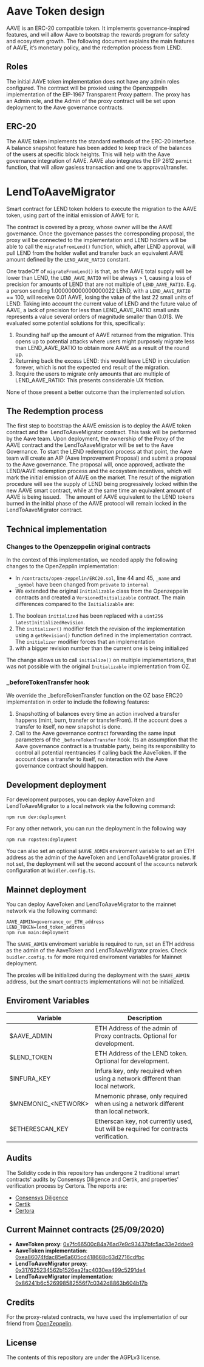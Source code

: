 # Aave Token design

AAVE is an ERC-20 compatible token. It implements governance-inspired features, and will allow Aave to bootstrap the rewards program for safety and ecosystem growth.
The following document explains the main features of AAVE, it’s monetary policy, and the redemption process from LEND.

## Roles

The initial AAVE token implementation does not have any admin roles configured. The contract will be proxied using the Openzeppelin implementation of the EIP-1967 Transparent Proxy pattern. The proxy has an Admin role, and the Admin of the proxy contract will be set upon deployment to the Aave governance contracts.

## ERC-20

The AAVE token implements the standard methods of the ERC-20 interface. A balance snapshot feature has been added to keep track of the balances of the users at specific block heights. This will help with the Aave governance integration of AAVE.
AAVE also integrates the EIP 2612 `permit` function, that will allow gasless transaction and one tx approval/transfer.

# LendToAaveMigrator

Smart contract for LEND token holders to execute the migration to the AAVE token, using part of the initial emission of AAVE for it.

The contract is covered by a proxy, whose owner will be the AAVE governance. Once the governance passes the corresponding proposal, the proxy will be connected to the implementation and LEND holders will be able to call the `migrateFromLend()` function, which, after LEND approval, will pull LEND from the holder wallet and transfer back an equivalent AAVE amount defined by the `LEND_AAVE_RATIO` constant.

One tradeOff of `migrateFromLend()` is that, as the AAVE total supply will be lower than LEND, the `LEND_AAVE_RATIO` will be always > 1, causing a loss of precision for amounts of LEND that are not multiple of `LEND_AAVE_RATIO`. E.g. a person sending 1.000000000000000022 LEND, with a `LEND_AAVE_RATIO` == 100, will receive 0.01 AAVE, losing the value of the last 22 small units of LEND.
Taking into account the current value of LEND and the future value of AAVE, a lack of precision for less than LEND_AAVE_RATIO small units represents a value several orders of magnitude smaller than 0.01\$. We evaluated some potential solutions for this, specifically:

1. Rounding half up the amount of AAVE returned from the migration. This opens up to potential attacks where users might purposely migrate less than LEND_AAVE_RATIO to obtain more AAVE as a result of the round up.
2. Returning back the excess LEND: this would leave LEND in circulation forever, which is not the expected end result of the migration.
3. Require the users to migrate only amounts that are multiple of LEND_AAVE_RATIO: This presents considerable UX friction.

None of those present a better outcome than the implemented solution.

## The Redemption process

The first step to bootstrap the AAVE emission is to deploy the AAVE token contract and the  LendToAaveMigrator contract. This task will be performed by the Aave team. Upon deployment, the ownership of the Proxy of the AAVE contract and the LendToAaveMigrator will be set to the Aave Governance. To start the LEND redemption process at that point, the Aave team will create an AIP (Aave Improvement Proposal) and submit a proposal to the Aave governance. The proposal will, once approved, activate the LEND/AAVE redemption process and the ecosystem incentives, which will mark the initial emission of AAVE on the market.
The result of the migration procedure will see the supply of LEND being progressively locked within the new AAVE smart contract, while at the same time an equivalent amount of AAVE is being issued.  
The amount of AAVE equivalent to the LEND tokens burned in the initial phase of the AAVE protocol will remain locked in the LendToAaveMigrator contract.

## Technical implementation

### Changes to the Openzeppelin original contracts

In the context of this implementation, we needed apply the following changes to the OpenZepplin implementation:

- In `/contracts/open-zeppelin/ERC20.sol`, line 44 and 45, `_name` and `_symbol` have been changed from `private` to `internal`
- We extended the original `Initializable` class from the Openzeppelin contracts and created a `VersionedInitializable` contract. The main differences compared to the `Initializable` are:

1. The boolean `initialized` has been replaced with a `uint256 latestInitializedRevision`.
2. The `initializer()` modifier fetch the revision of the implementation using a `getRevision()` function defined in the implementation contract. The `initializer` modifier forces that an implementation
3. with a bigger revision number than the current one is being initialized

The change allows us to call `initialize()` on multiple implementations, that was not possible with the original `Initializable` implementation from OZ.

### \_beforeTokenTransfer hook

We override the \_beforeTokenTransfer function on the OZ base ERC20 implementation in order to include the following features:

1. Snapshotting of balances every time an action involved a transfer happens (mint, burn, transfer or transferFrom). If the account does a transfer to itself, no new snapshot is done.
2. Call to the Aave governance contract forwarding the same input parameters of the `_beforeTokenTransfer` hook. Its an assumption that the Aave governance contract is a trustable party, being its responsibility to control all potential reentrancies if calling back the AaveToken. If the account does a transfer to itself, no interaction with the Aave governance contract should happen.

## Development deployment

For development purposes, you can deploy AaveToken and LendToAaveMigrator to a local network via the following command:

```
npm run dev:deployment
```

For any other network, you can run the deployment in the following way

```
npm run ropsten:deployment
```

You can also set an optional `$AAVE_ADMIN` enviroment variable to set an ETH address as the admin of the AaveToken and LendToAaveMigrator proxies. If not set, the deployment will set the second account of the `accounts` network configuration at `buidler.config.ts`.

## Mainnet deployment

You can deploy AaveToken and LendToAaveMigrator to the mainnet network via the following command:

```
AAVE_ADMIN=governance_or_ETH_address
LEND_TOKEN=lend_token_address
npm run main:deployment
```

The `$AAVE_ADMIN` enviroment variable is required to run, set an ETH address as the admin of the AaveToken and LendToAaveMigrator proxies. Check `buidler.config.ts` for more required enviroment variables for Mainnet deployment.

The proxies will be initialized during the deployment with the `$AAVE_ADMIN` address, but the smart contracts implementations will not be initialized.

## Enviroment Variables

| Variable                | Description                                                                         |
| ----------------------- | ----------------------------------------------------------------------------------- |
| \$AAVE_ADMIN            | ETH Address of the admin of Proxy contracts. Optional for development.              |
| \$LEND_TOKEN            | ETH Address of the LEND token. Optional for development.                            |
| \$INFURA_KEY            | Infura key, only required when using a network different than local network.        |
| \$MNEMONIC\_\<NETWORK\> | Mnemonic phrase, only required when using a network different than local network.   |
| \$ETHERESCAN_KEY        | Etherscan key, not currently used, but will be required for contracts verification. |

## Audits

The Solidity code in this repository has undergone 2 traditional smart contracts' audits by Consensys Diligence and Certik, and properties' verification process by Certora. The reports are:
- [Consensys Diligence](https://diligence.consensys.net/audits/2020/07/aave-token/)
- [Certik](audits/AaveTokenReport_CertiK.pdf)
- [Certora](audits/AaveTokenVerification_by_Certora.pdf)

## Current Mainnet contracts (25/09/2020)

- **AaveToken proxy**: [0x7fc66500c84a76ad7e9c93437bfc5ac33e2ddae9](https://etherscan.io/address/0x7fc66500c84a76ad7e9c93437bfc5ac33e2ddae9)
- **AaveToken implementation**: [0xea86074fdac85e6a605cd418668c63d2716cdfbc](https://etherscan.io/address/0xea86074fdac85e6a605cd418668c63d2716cdfbc)
- **LendToAaveMigrator proxy**: [0x317625234562b1526ea2fac4030ea499c5291de4](https://etherscan.io/address/0x317625234562b1526ea2fac4030ea499c5291de4)
- **LendToAaveMigrator implementation**: [0x86241b6c526998582556f7c0342d8863b604b17b](https://etherscan.io/address/0x86241b6c526998582556f7c0342d8863b604b17b)

## Credits

For the proxy-related contracts, we have used the implementation of our friend from [OpenZeppelin](https://github.com/OpenZeppelin/openzeppelin-sdk/).

## License

The contents of this repository are under the AGPLv3 license.

